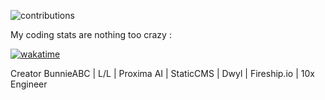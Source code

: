 
![contributions](https://user-images.githubusercontent.com/70854062/205451107-58d5f44b-ed85-40bb-aed9-65d85e2582e4.svg)

My coding stats are nothing too crazy :

[![wakatime](https://wakatime.com/badge/user/c1b2dedf-4ddf-484f-9c15-f106d594842f.svg)](https://wakatime.com/@c1b2dedf-4ddf-484f-9c15-f106d594842f)  

Creator BunnieABC  |  L/L  |  Proxima AI  | StaticCMS  |  Dwyl  | Fireship.io | 10x Engineer 
